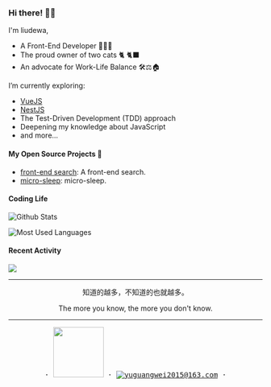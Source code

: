 ### Hi there! 👋🏻

I'm liudewa, 

- A Front-End Developer 👨🏻‍💻
- The proud owner of two cats 🐈 🐈‍⬛
- An advocate for Work-Life Balance 🛠⚖️🏠

I’m currently exploring:

- [VueJS](https://vuejs.org/)
- [NestJS](https://nestjs.com/)
- The Test-Driven Development (TDD) approach
- Deepening my knowledge about JavaScript
- and more...

#### My Open Source Projects 🚀
- [front-end search](https://github.com/liudewa888/liudewa888.github.io): A front-end search.
- [micro-sleep](https://github.com/liudewa888/micro-sleep): micro-sleep.

#### Coding Life

![Github Stats](https://github-readme-stats.vercel.app/api?username=liudewa888&count_private=true&show_icons=true&include_all_commits=true)

![Most Used Languages](https://github-readme-stats.vercel.app/api/top-langs/?username=liudewa888&layout=compact&langs_count=100&hide=HTML,Makefile,CSS,SCSS)

#### Recent Activity

![](https://github-profile-summary-cards.vercel.app/api/cards/profile-details?username=liudewa888&theme=vue)

---


<p align="center">知道的越多，不知道的也就越多。</p>

<p align="center">The more you know, the more you don't know.</p>


---

<p align="center">
  <samp>
    ·
    <a target="_blank" href="https://juejin.cn/user/2708815556129406" title="junjin"><img src="https://lf3-cdn-tos.bytescm.com/obj/static/xitu_juejin_web/e08da34488b114bd4c665ba2fa520a31.svg" width="100"/></a>
    ·
    <a href="mailto:yuguangwei2015@163.com" title="email"><img src="https://img.shields.io/badge/email-yellow?logo=Gmail&style=flat" alt="yuguangwei2015@163.com" /></a>
    ·
  </samp>
</p>
